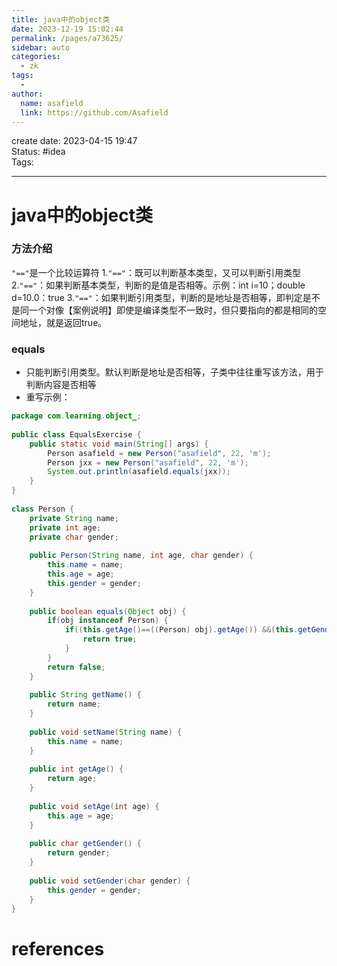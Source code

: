 ```yaml
---
title: java中的object类
date: 2023-12-19 15:02:44
permalink: /pages/a73625/
sidebar: auto
categories:
  - zk
tags:
  - 
author: 
  name: asafield
  link: https://github.com/Asafield
---
```


create date: 2023-04-15 19:47  
Status: #idea  
Tags: 

---

# java中的object类
### 方法介绍
`"=="`是一个比较运算符
1.`"=="`：既可以判断基本类型，又可以判断引用类型
2.``"=="``：如果判断基本类型，判断的是值是否相等。示例：int i=10；double d=10.0：true
3.`"=="`：如果判断引用类型，判断的是地址是否相等，即判定是不是同一个对像【案例说明】即使是编译类型不一致时，但只要指向的都是相同的空间地址，就是返回true。
### equals
- 只能判断引用类型。默认判断是地址是否相等，子类中往往重写该方法，用于判断内容是否相等
- 重写示例：
```java
package com.learning.object_;  
  
public class EqualsExercise {  
    public static void main(String[] args) {  
        Person asafield = new Person("asafield", 22, 'm');  
        Person jxx = new Person("asafield", 22, 'm');  
        System.out.println(asafield.equals(jxx));  
    }  
}  
  
class Person {  
    private String name;  
    private int age;  
    private char gender;  
  
    public Person(String name, int age, char gender) {  
        this.name = name;  
        this.age = age;  
        this.gender = gender;  
    }  
  
    public boolean equals(Object obj) {  
        if(obj instanceof Person) {  
            if((this.getAge()==((Person) obj).getAge()) &&(this.getGender()==((Person) obj).getGender()) &&this.getName().equals(((Person) obj).getName())) {  
                return true;  
            }  
        }  
        return false;  
    }  
  
    public String getName() {  
        return name;  
    }  
  
    public void setName(String name) {  
        this.name = name;  
    }  
  
    public int getAge() {  
        return age;  
    }  
  
    public void setAge(int age) {  
        this.age = age;  
    }  
  
    public char getGender() {  
        return gender;  
    }  
  
    public void setGender(char gender) {  
        this.gender = gender;  
    }  
}
```
# references